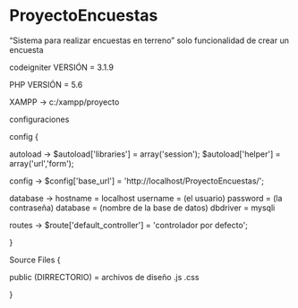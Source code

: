 # ProyectoEncuestas
“Sistema para realizar encuestas en terreno” solo funcionalidad de crear un encuesta

codeigniter VERSIÓN = 3.1.9 

PHP VERSIÓN = 5.6 


XAMPP -> c:/xampp/proyecto


configuraciones 

config {


autoload -> $autoload['libraries'] = array('session'); 
            $autoload['helper'] = array('url','form');



config -> $config['base_url'] = 'http://localhost/ProyectoEncuestas/';


database -> hostname = localhost
            username = (el usuario)
            password = (la contraseña)
            database = (nombre de la base de datos)
            dbdriver = mysqli 

routes ->   $route['default_controller'] = 'controlador por defecto';


}        


Source Files {

public (DIRRECTORIO) = archivos de diseño .js .css

}
